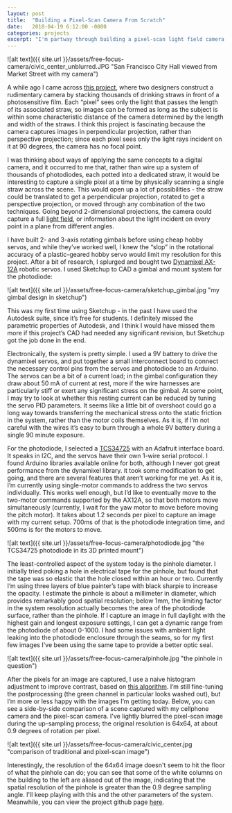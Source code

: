 ```yaml
---
layout: post
title:  "Building a Pixel-Scan Camera From Scratch"
date:   2018-04-19 6:12:00 -0800
categories: projects
excerpt: "I'm partway through building a pixel-scan light field camera. So far I have a camera that captures perspective images by rotating a single photodiode with a pinhole lens across a scene. The images take an hour or more to capture at 64x64 pixels and they look like something out of an NES game."
---
```


![alt text]({{ site.url }}/assets/free-focus-camera/civic_center_unblurred.JPG "San Francisco City Hall viewed from Market Street with my camera")

A while ago I came across [this project](http://strawcamera.com/), where two designers construct a rudimentary camera by stacking thousands of drinking straws in front of a photosensitive film. Each “pixel” sees only the light that passes the length of its associated straw, so images can be formed as long as the subject is within some characteristic distance of the camera determined by the length and width of the straws. I think this project is fascinating because the camera captures images in perpendicular projection, rather than perspective projection; since each pixel sees only the light rays incident on it at 90 degrees, the camera has no focal point.

I was thinking about ways of applying the same concepts to a digital camera, and it occurred to me that, rather than wire up a system of thousands of photodiodes, each potted into a dedicated straw, it would be interesting to capture a single pixel at a time by physically scanning a single straw across the scene. This would open up a lot of possibilities - the straw could be translated to get a perpendicular projection, rotated to get a perspective projection, or moved through any combination of the two techniques. Going beyond 2-dimensional projections, the camera could capture a full [light field](https://en.wikipedia.org/wiki/Light-field_camera), or information about the light incident on every point in a plane from different angles.

I have built 2- and 3-axis rotating gimbals before using cheap hobby servos, and while they’ve worked well, I knew the “slop” in the rotational accuracy of a plastic-geared hobby servo would limit my resolution for this project. After a bit of research, I splurged and bought two [Dynamixel AX-12A](http://www.trossenrobotics.com/images/productdownloads/AX-12(English).pdf) robotic servos. I used Sketchup to CAD a gimbal and mount system for the photodiode:

![alt text]({{ site.url }}/assets/free-focus-camera/sketchup_gimbal.jpg "my gimbal design in sketchup")

This was my first time using Sketchup - in the past I have used the Autodesk suite, since it’s free for students. I definitely missed the parametric properties of Autodesk, and I think I would have missed them more if this project’s CAD had needed any significant revision, but Sketchup got the job done in the end. 

Electronically, the system is pretty simple. I used a 9V battery to drive the dynamixel servos, and put together a small interconnect board to connect the necessary control pins from the servos and photodiode to an Arduino. The servos can be a bit of a current load; in the gimbal configuration they draw about 50 mA of current at rest, more if the wire harnesses are particularly stiff or exert any significant stress on the gimbal. At some point, I may try to look at whether this resting current can be reduced by tuning the servo PID parameters. It seems like a little bit of overshoot could go a long way towards transferring the mechanical stress onto the static friction in the system, rather than the motor coils themselves. As it is, if I’m not careful with the wires it’s easy to burn through a whole 9V battery during a single 90 minute exposure. 

For the photodiode, I selected a [TCS34725](https://cdn-shop.adafruit.com/datasheets/TCS34725.pdf) with an Adafruit interface board. It speaks in I2C, and the servos have their own 1-wire serial protocol. I found Arduino libraries available online for both, although I never got great performance from the dynamixel library. it took some modification to get going, and there are several features that aren’t working for me yet. As it is, I’m currently using single-motor commands to address the two servos individually. This works well enough, but I’d like to eventually move to the two-motor commands supported by the AX12A, so that both motors move simultaneously (currently, I wait for the yaw motor to move before moving the pitch motor). It takes about 1.2 seconds per pixel to capture an image with my current setup. 700ms of that is the photodiode integration time, and 500ms is for the motors to move. 

![alt text]({{ site.url }}/assets/free-focus-camera/photodiode.jpg "the TCS34725 photodiode in its 3D printed mount")

The least-controlled aspect of the system today is the pinhole diameter. I initially tried poking a hole in electrical tape for the pinhole, but found that the tape was so elastic that the hole closed within an hour or two. Currently I’m using three layers of blue painter’s tape with black sharpie to increase the opacity. I estimate the pinhole is about a millimeter in diameter, which provides remarkably good spatial resolution; below 1mm, the limiting factor in the system resolution actually becomes the area of the photodiode surface, rather than the pinhole. If I capture an image in full daylight with the highest gain and longest exposure settings, I can get a dynamic range from the photodiode of about 0-1000. I had some issues with ambient light leaking into the photodiode enclosure through the seams, so for my first few images I've been using the same tape to provide a better optic seal.

![alt text]({{ site.url }}/assets/free-focus-camera/pinhole.jpg "the pinhole in question")

After the pixels for an image are captured, I use a naive histogram adjustment to improve contrast, based on [this algorithm](https://docs.opencv.org/3.1.0/d5/daf/tutorial_py_histogram_equalization.html). I’m still fine-tuning the postprocessing (the green channel in particular looks washed out), but I’m more or less happy with the images I’m getting today. Below, you can see a side-by-side comparison of a scene captured with my cellphone camera and the pixel-scan camera. I've lightly blurred the pixel-scan image during the up-sampling process; the original resolution is 64x64, at about 0.9 degrees of rotation per pixel. 

![alt text]({{ site.url }}/assets/free-focus-camera/civic_center.jpg "comparison of traditional and pixel-scan image")

Interestingly, the resolution of the 64x64 image doesn't seem to hit the floor of what the pinhole can do; you can see that some of the white columns on the building to the left are aliased out of the image, indicating that the spatial resolution of the pinhole is greater than the 0.9 degree sampling angle. I'll keep playing with this and the other parameters of the system. Meanwhile, you can view the project github page [here](https://github.com/jbolling/FreeFocusCamera).
